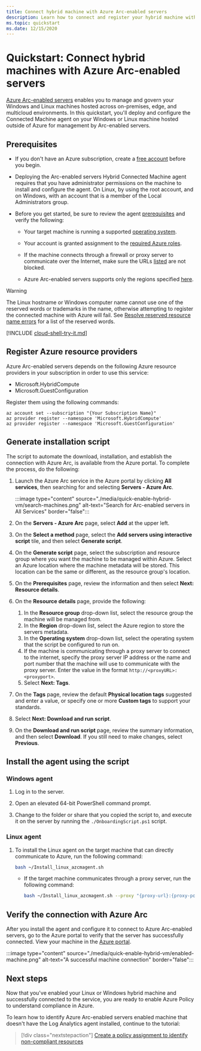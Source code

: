 ```yaml
---
title: Connect hybrid machine with Azure Arc-enabled servers
description: Learn how to connect and register your hybrid machine with Azure Arc-enabled servers.
ms.topic: quickstart
ms.date: 12/15/2020
---
```


# Quickstart: Connect hybrid machines with Azure Arc-enabled servers

[Azure Arc-enabled servers](../overview.md) enables you to manage and govern your Windows and Linux machines hosted across on-premises, edge, and multicloud environments. In this quickstart, you'll deploy and configure the Connected Machine agent on your Windows or Linux machine hosted outside of Azure for management by Arc-enabled servers.

## Prerequisites

* If you don't have an Azure subscription, create a [free account](https://azure.microsoft.com/free/?WT.mc_id=A261C142F) before you begin.

* Deploying the Arc-enabled servers Hybrid Connected Machine agent requires that you have administrator permissions on the machine to install and configure the agent. On Linux, by using the root account, and on Windows, with an account that is a member of the Local Administrators group.

* Before you get started, be sure to review the agent [prerequisites](../agent-overview.md#prerequisites) and verify the following:

    * Your target machine is running a supported [operating system](../agent-overview.md#supported-operating-systems).

    * Your account is granted assignment to the [required Azure roles](../agent-overview.md#required-permissions).

    * If the machine connects through a firewall or proxy server to communicate over the Internet, make sure the URLs [listed](../agent-overview.md#networking-configuration) are not blocked.

    * Azure Arc-enabled servers supports only the regions specified [here](../overview.md#supported-regions).

> [!WARNING]
> The Linux hostname or Windows computer name cannot use one of the reserved words or trademarks in the name, otherwise attempting to register the connected machine with Azure will fail. See [Resolve reserved resource name errors](../../../azure-resource-manager/templates/error-reserved-resource-name.md) for a list of the reserved words.

[!INCLUDE [cloud-shell-try-it.md](../../../../includes/cloud-shell-try-it.md)]

## Register Azure resource providers

Azure Arc-enabled servers depends on the following Azure resource providers in your subscription in order to use this service:

* Microsoft.HybridCompute
* Microsoft.GuestConfiguration

Register them using the following commands:

```azurecli-interactive
az account set --subscription "{Your Subscription Name}"
az provider register --namespace 'Microsoft.HybridCompute'
az provider register --namespace 'Microsoft.GuestConfiguration'
```

## Generate installation script

The script to automate the download, installation, and establish the connection with Azure Arc, is available from the Azure portal. To complete the process, do the following:

1. Launch the Azure Arc service in the Azure portal by clicking **All services**, then searching for and selecting **Servers - Azure Arc**.

    :::image type="content" source="./media/quick-enable-hybrid-vm/search-machines.png" alt-text="Search for Arc-enabled servers in All Services" border="false":::

1. On the **Servers - Azure Arc** page, select **Add** at the upper left.

1. On the **Select a method** page, select the **Add servers using interactive script** tile, and then select **Generate script**.

1. On the **Generate script** page, select the subscription and resource group where you want the machine to be managed within Azure. Select an Azure location where the machine metadata will be stored. This location can be the same or different, as the resource group's location.

1. On the **Prerequisites** page, review the information and then select **Next: Resource details**.

1. On the **Resource details** page, provide the following:

    1. In the **Resource group** drop-down list, select the resource group the machine will be managed from.
    1. In the **Region** drop-down list, select the Azure region to store the servers metadata.
    1. In the **Operating system** drop-down list, select the operating system that the script be configured to run on.
    1. If the machine is communicating through a proxy server to connect to the internet, specify the proxy server IP address or the name and port number that the machine will use to communicate with the proxy server. Enter the value in the format `http://<proxyURL>:<proxyport>`.
    1. Select **Next: Tags**.

1. On the **Tags** page, review the default **Physical location tags** suggested and enter a value, or specify one or more **Custom tags** to support your standards.

1. Select **Next: Download and run script**.

1. On the **Download and run script** page, review the summary information, and then select **Download**. If you still need to make changes, select **Previous**.

## Install the agent using the script

### Windows agent

1. Log in to the server.

1. Open an elevated 64-bit PowerShell command prompt.

1. Change to the folder or share that you copied the script to, and execute it on the server by running the `./OnboardingScript.ps1` script.

### Linux agent

1. To install the Linux agent on the target machine that can directly communicate to Azure, run the following command:

    ```bash
    bash ~/Install_linux_azcmagent.sh
    ```

    * If the target machine communicates through a proxy server, run the following command:

        ```bash
        bash ~/Install_linux_azcmagent.sh --proxy "{proxy-url}:{proxy-port}"
        ```

## Verify the connection with Azure Arc

After you install the agent and configure it to connect to Azure Arc-enabled servers, go to the Azure portal to verify that the server has successfully connected. View your machine in the [Azure portal](https://aka.ms/hybridmachineportal).

:::image type="content" source="./media/quick-enable-hybrid-vm/enabled-machine.png" alt-text="A successful machine connection" border="false":::

## Next steps

Now that you've enabled your Linux or Windows hybrid machine and successfully connected to the service, you are ready to enable Azure Policy to understand compliance in Azure.

To learn how to identify Azure Arc-enabled servers enabled machine that doesn't have the Log Analytics agent installed, continue to the tutorial:

> [!div class="nextstepaction"]
> [Create a policy assignment to identify non-compliant resources](tutorial-assign-policy-portal.md)
